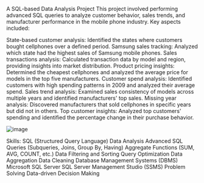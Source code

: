 A SQL-based Data Analysis Project
This project involved performing advanced SQL queries to analyze customer behavior, sales trends, and manufacturer performance in the mobile phone industry. Key aspects included:

State-based customer analysis: Identified the states where customers bought cellphones over a defined period.
Samsung sales tracking: Analyzed which state had the highest sales of Samsung mobile phones.
Sales transactions analysis: Calculated transaction data by model and region, providing insights into market distribution.
Product pricing insights: Determined the cheapest cellphones and analyzed the average price for models in the top five manufacturers.
Customer spend analysis: Identified customers with high spending patterns in 2009 and analyzed their average spend.
Sales trend analysis: Examined sales consistency of models across multiple years and identified manufacturers' top sales.
Missing year analysis: Discovered manufacturers that sold cellphones in specific years but did not in others.
Top customer insights: Analyzed top customers' spending and identified the percentage change in their purchase behavior.

![image](https://github.com/user-attachments/assets/84f9c0f0-2e26-4077-8a96-78c8868f5614)

Skills:
SQL (Structured Query Language)
Data Analysis
Advanced SQL Queries (Subqueries, Joins, Group By, Having)
Aggregate Functions (SUM, AVG, COUNT, etc.)
Data Filtering and Sorting
Query Optimization
Data Aggregation
Data Cleaning
Database Management Systems (DBMS)
Microsoft SQL Server
SQL Server Management Studio (SSMS)
Problem Solving
Data-driven Decision Making
